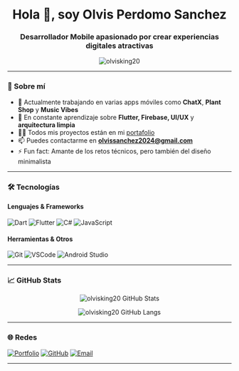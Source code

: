 <h1 align="center">Hola 👋, soy Olvis Perdomo Sanchez</h1>
<h3 align="center">Desarrollador Mobile apasionado por crear experiencias digitales atractivas</h3>

<p align="center">
  <img src="https://komarev.com/ghpvc/?username=olvisking20&label=Profile%20views&color=0e75b6&style=flat" alt="olvisking20" />
</p>

---

### 🚀 Sobre mí

- 🔭 Actualmente trabajando en varias apps móviles como **ChatX**, **Plant Shop** y **Music Vibes**
- 🌱 En constante aprendizaje sobre **Flutter, Firebase, UI/UX** y **arquitectura limpia**
- 👨‍💻 Todos mis proyectos están en mi [portafolio](https://incomparable-swan-4e6810.netlify.app/)
- 📫 Puedes contactarme en **olvissanchez2024@gmail.com**
- ⚡ Fun fact: Amante de los retos técnicos, pero también del diseño minimalista

---

### 🛠️ Tecnologías

#### Lenguajes & Frameworks
![Dart](https://img.shields.io/badge/Dart-0175C2?style=for-the-badge&logo=dart&logoColor=white)
![Flutter](https://img.shields.io/badge/Flutter-02569B?style=for-the-badge&logo=flutter&logoColor=white)
![C#](https://img.shields.io/badge/C%23-68217A?style=for-the-badge&logo=c-sharp&logoColor=white)
![JavaScript](https://img.shields.io/badge/JavaScript-F7DF1E?style=for-the-badge&logo=javascript&logoColor=black)

#### Herramientas & Otros
![Git](https://img.shields.io/badge/Git-F05032?style=for-the-badge&logo=git&logoColor=white)
![VSCode](https://img.shields.io/badge/VSCode-007ACC?style=for-the-badge&logo=visual-studio-code&logoColor=white)
![Android Studio](https://img.shields.io/badge/Android%20Studio-3DDC84?style=for-the-badge&logo=android-studio&logoColor=white)

---

### 📈 GitHub Stats

<p align="center">
  <img src="https://github-readme-stats.vercel.app/api?username=olvisking20&show_icons=true&theme=tokyonight" alt="olvisking20 GitHub Stats" />
</p>

<p align="center">
  <img src="https://github-readme-stats.vercel.app/api/top-langs/?username=olvisking20&layout=compact&theme=tokyonight" alt="olvisking20 GitHub Langs" />
</p>

---

### 🌐 Redes

[![Portfolio](https://img.shields.io/badge/Portfolio-222?style=for-the-badge&logo=vercel&logoColor=white)](https://incomparable-swan-4e6810.netlify.app/)
[![GitHub](https://img.shields.io/badge/GitHub-100000?style=for-the-badge&logo=github&logoColor=white)](https://github.com/olvisking20)
[![Email](https://img.shields.io/badge/Email-D14836?style=for-the-badge&logo=gmail&logoColor=white)](mailto:olvissanchez2024@gmail.com)

---


